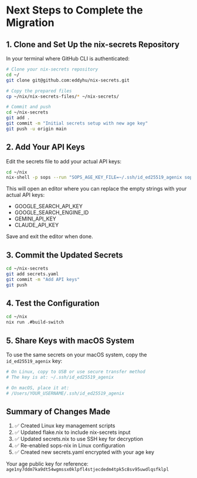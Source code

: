 # Next Steps to Complete the Migration

## 1. Clone and Set Up the nix-secrets Repository

In your terminal where GitHub CLI is authenticated:

```bash
# Clone your nix-secrets repository
cd ~/
git clone git@github.com:eddyhu/nix-secrets.git

# Copy the prepared files
cp ~/nix/nix-secrets-files/* ~/nix-secrets/

# Commit and push
cd ~/nix-secrets
git add .
git commit -m "Initial secrets setup with new age key"
git push -u origin main
```

## 2. Add Your API Keys

Edit the secrets file to add your actual API keys:

```bash
cd ~/nix
nix-shell -p sops --run "SOPS_AGE_KEY_FILE=~/.ssh/id_ed25519_agenix sops ~/nix-secrets/secrets.yaml"
```

This will open an editor where you can replace the empty strings with your actual API keys:
- GOOGLE_SEARCH_API_KEY
- GOOGLE_SEARCH_ENGINE_ID  
- GEMINI_API_KEY
- CLAUDE_API_KEY

Save and exit the editor when done.

## 3. Commit the Updated Secrets

```bash
cd ~/nix-secrets
git add secrets.yaml
git commit -m "Add API keys"
git push
```

## 4. Test the Configuration

```bash
cd ~/nix
nix run .#build-switch
```

## 5. Share Keys with macOS System

To use the same secrets on your macOS system, copy the `id_ed25519_agenix` key:

```bash
# On Linux, copy to USB or use secure transfer method
# The key is at: ~/.ssh/id_ed25519_agenix

# On macOS, place it at:
# /Users/YOUR_USERNAME/.ssh/id_ed25519_agenix
```

## Summary of Changes Made

1. ✅ Created Linux key management scripts
2. ✅ Updated flake.nix to include nix-secrets input
3. ✅ Updated secrets.nix to use SSH key for decryption
4. ✅ Re-enabled sops-nix in Linux configuration
5. ✅ Created new secrets.yaml encrypted with your age key

Your age public key for reference:
`age1ny7ddm7ka9dt54wgmssx0klpfl4stjecdedm4tpk5c8sv95uwdlqsfklpl`